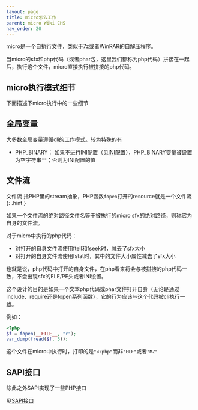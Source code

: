 ```yaml
---
layout: page
title: micro怎么工作
parent: micro Wiki CHS
nav_order: 20
---
```


micro是一个自执行文件，类似于7z或者WinRAR的自解压程序。

当micro的sfx和php代码（或者phar包，这里我们都称为php代码）拼接在一起后，执行这个文件，micro直接执行被拼接的php代码。

## micro执行模式细节

下面描述下micro执行中的一些细节

## 全局变量

大多数全局变量遵循cli的工作模式。较为特殊的有

- PHP_BINARY： 如果不进行INI配置（见[INI配置](/micro/chs/ini-settings.html)），PHP_BINARY变量被设置为空字符串`""`；否则为INI配置的值

## 文件流

文件流 指PHP里的stream抽象，PHP函数`fopen`打开的resource就是一个文件流
{: .hint }

如果一个文件流的绝对路径文件名等于被执行的micro sfx的绝对路径，则称它为自身的文件流。

对于micro中执行的php代码：

- 对打开的自身文件流使用ftell和fseek时，减去了sfx大小
- 对打开的自身文件流使用fstat时，其中的文件大小属性减去了sfx大小

也就是说，php代码中打开的自身文件，在php看来将会与被拼接的php代码一致，不会出现sfx的ELE/PE头或者INI设置。

这个设计的目的是如果一个文本php代码或phar文件打开自身（无论是通过include、require还是fopen系列函数），它的行为应该与这个代码被cli执行一致。

例如：

```PHP
<?php
$f = fopen(__FILE__, "r");
var_dump(fread($f, 5));
```

这个文件在micro中执行时，打印的是`"<?php"`而非`"ELF"`或者`"MZ"`

## SAPI接口

除此之外SAPI实现了一些PHP接口

见[SAPI接口](/micro/chs/sapi-interface.html)
